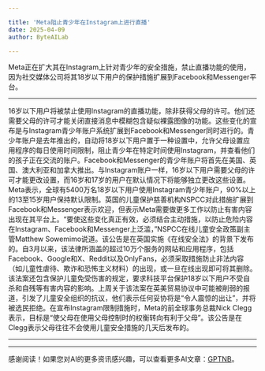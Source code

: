 ```yaml
---

title: 'Meta阻止青少年在Instagram上进行直播'
date: 2025-04-09
author: ByteAILab

---
```


Meta正在扩大其在Instagram上针对青少年的安全措施，禁止直播功能的使用，因为社交媒体公司将其18岁以下用户的保护措施扩展到Facebook和Messenger平台。

---
16岁以下用户将被禁止使用Instagram的直播功能，除非获得父母的许可。他们还需要父母的许可才能关闭直接消息中模糊包含疑似裸露图像的功能。这些变化的宣布是与Instagram青少年账户系统扩展到Facebook和Messenger同时进行的。青少年账户是去年推出的，自动将18岁以下用户置于一种设置中，允许父母设置应用程序的每日使用时间限制，阻止青少年在特定时间使用Instagram，并查看他们的孩子正在交流的账户。Facebook和Messenger的青少年账户将首先在美国、英国、澳大利亚和加拿大推出。与Instagram账户一样，16岁以下用户需要父母的许可才能更改设置，而16岁和17岁的用户在默认情况下将能够独立更改这些设置。Meta表示，全球有5400万名18岁以下用户使用Instagram青少年账户，90%以上的13至15岁用户保持默认限制。英国的儿童保护慈善机构NSPCC对此措施扩展到Facebook和Messenger表示欢迎，但表示Meta需要做更多工作以防止有害内容出现在其平台上。“要使这些变化真正有效，必须结合主动措施，以防止危险内容在Instagram、Facebook和Messenger上泛滥，”NSPCC在线儿童安全政策副主管Matthew Sowemimo说道。该公告是在英国实施《在线安全法》的背景下发布的。自3月以来，该法律所涵盖的超过10万个服务的网站和应用程序，包括Facebook、Google和X、Reddit以及OnlyFans，必须采取措施防止非法内容（如儿童性虐待、欺诈和恐怖主义材料）的出现，或一旦在线出现即可将其删除。该法案还包含保护儿童免受伤害的规定，要求科技平台保护18岁以下用户不受自杀和自残等有害内容的影响。上周关于该法案在英美贸易协议中可能被削弱的报道，引发了儿童安全组织的抗议，他们表示任何妥协将是“令人震惊的出让”，并将被选民拒绝。在宣布Instagram限制措施时，Meta的前全球事务总裁Nick Clegg表示，目标是“使父母在使用父母控制时的权衡转向有利于父母”。该公告是在Clegg表示父母往往不会使用儿童安全措施的几天后发布的。

---
---
感谢阅读！如果您对AI的更多资讯感兴趣，可以查看更多AI文章：[GPTNB](https://gptnb.com)。
